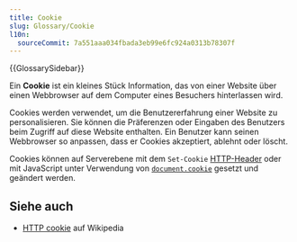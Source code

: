 ```yaml
---
title: Cookie
slug: Glossary/Cookie
l10n:
  sourceCommit: 7a551aaa034fbada3eb99e6fc924a0313b78307f
---
```


{{GlossarySidebar}}

Ein **Cookie** ist ein kleines Stück Information, das von einer Website über einen Webbrowser auf dem Computer eines Besuchers hinterlassen wird.

Cookies werden verwendet, um die Benutzererfahrung einer Website zu personalisieren. Sie können die Präferenzen oder Eingaben des Benutzers beim Zugriff auf diese Website enthalten. Ein Benutzer kann seinen Webbrowser so anpassen, dass er Cookies akzeptiert, ablehnt oder löscht.

Cookies können auf Serverebene mit dem `Set-Cookie` [HTTP-Header](/de/docs/Web/HTTP/Cookies) oder mit JavaScript unter Verwendung von [`document.cookie`](/de/docs/Web/API/Document/cookie) gesetzt und geändert werden.

## Siehe auch

- [HTTP cookie](https://en.wikipedia.org/wiki/HTTP_cookie) auf Wikipedia
